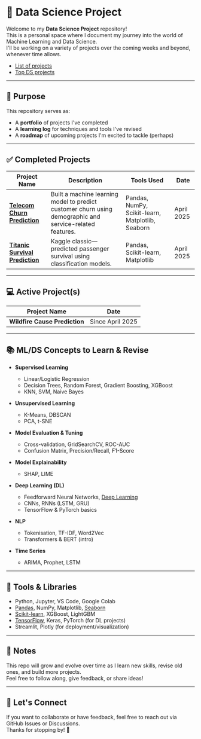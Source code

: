 # 🧠 Data Science Project

Welcome to my **Data Science Project** repository!  
This is a personal space where I document my journey into the world of Machine Learning and Data Science.  
I'll be working on a variety of projects over the coming weeks and beyond, whenever time allows.

- [List of projects](https://github.com/utsusemi82/DataScienceProject/blob/528b0a71be09405fab95b6cb071ce48a79e28e3a/ProjectList.md)
- [Top DS projects](https://www.geeksforgeeks.org/top-data-science-projects/)

---

## 📌 Purpose

This repository serves as:
- A **portfolio** of projects I've completed
- A **learning log** for techniques and tools I've revised
- A **roadmap** of upcoming projects I'm excited to tackle (perhaps)

---

## ✅ Completed Projects

| Project Name | Description | Tools Used | Date |
|--------------|-------------|------------|------|
| [**Telecom Churn Prediction**](https://github.com/utsusemi82/DataScienceProject/tree/master/TelecomChurnPrediction) | Built a machine learning model to predict customer churn using demographic and service-related features. | Pandas, NumPy, Scikit-learn, Matplotlib, Seaborn | April 2025 |
| [**Titanic Survival Prediction**](https://github.com/utsusemi82/DataScienceProject/tree/master/TitanicSurvivalPrediction) | Kaggle classic—predicted passenger survival using classification models. | Pandas, Scikit-learn, Matplotlib | April 2025 | 

---

## 💻 Active Project(s)

| Project Name | Date |
|--------------|-------------|
| **Wildfire Cause Prediction** | Since April 2025 |

---

## 📚 ML/DS Concepts to Learn & Revise

- **Supervised Learning**
  - Linear/Logistic Regression
  - Decision Trees, Random Forest, Gradient Boosting, XGBoost
  - KNN, SVM, Naive Bayes

- **Unsupervised Learning**
  - K-Means, DBSCAN
  - PCA, t-SNE

- **Model Evaluation & Tuning**
  - Cross-validation, GridSearchCV, ROC-AUC
  - Confusion Matrix, Precision/Recall, F1-Score

- **Model Explainability**
  - SHAP, LIME

- **Deep Learning (DL)**
  - Feedforward Neural Networks, [Deep Learning](https://course.fast.ai/)
  - CNNs, RNNs (LSTM, GRU)
  - TensorFlow & PyTorch basics

- **NLP**
  - Tokenisation, TF-IDF, Word2Vec
  - Transformers & BERT (intro)

- **Time Series**
  - ARIMA, Prophet, LSTM

---

## 🚀 Tools & Libraries

- Python, Jupyter, VS Code, Google Colab
- [Pandas](https://pytolearn.csd.auth.gr/b4-pandas/40/whatispandas.html), NumPy, Matplotlib, [Seaborn](https://seaborn.pydata.org/)
- [Scikit-learn](https://scikit-learn.org/stable/api/sklearn.html), XGBoost, LightGBM
- [TensorFlow](https://www.geeksforgeeks.org/tensorflow/), Keras, PyTorch (for DL projects)
- Streamlit, Plotly (for deployment/visualization)

---

## 📌 Notes

This repo will grow and evolve over time as I learn new skills, revise old ones, and build more projects.  
Feel free to follow along, give feedback, or share ideas!

---

## 🌱 Let's Connect

If you want to collaborate or have feedback, feel free to reach out via GitHub Issues or Discussions.  
Thanks for stopping by! 🚀
